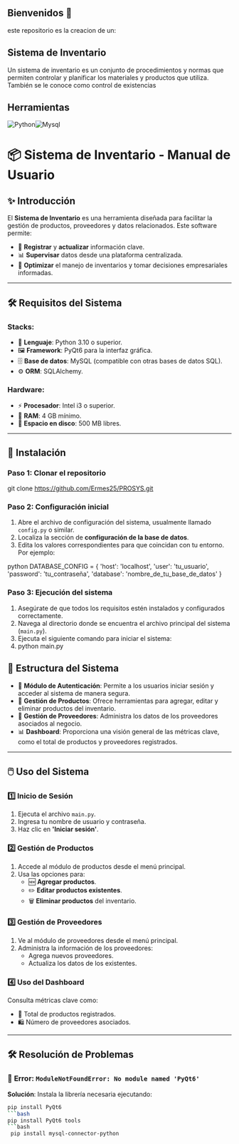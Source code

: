 ## Bienvenidos 👋
este repositorio es la creacion de un:
## Sistema de Inventario
Un sistema de inventario es un conjunto de procedimientos y normas que permiten controlar y planificar los materiales y productos que utiliza. También se le conoce como control de existencias
## Herramientas
![Python](https://img.icons8.com/?size=100&id=13441&format=png&color=000000)![Mysql](https://img.icons8.com/?size=100&id=9nLaR5KFGjN0&format=png&color=000000)

# 📦 Sistema de Inventario - Manual de Usuario

## ✨ Introducción

El **Sistema de Inventario** es una herramienta diseñada para facilitar la gestión de productos, proveedores y datos relacionados. Este software permite:

- 📝 **Registrar** y **actualizar** información clave.
- 📊 **Supervisar** datos desde una plataforma centralizada.
- 🎯 **Optimizar** el manejo de inventarios y tomar decisiones empresariales informadas.

---

## 🛠️ Requisitos del Sistema

### Stacks:
- 🐍 **Lenguaje**: Python 3.10 o superior.
- 🖼️ **Framework**: PyQt6 para la interfaz gráfica.
- 🗄️ **Base de datos**: MySQL (compatible con otras bases de datos SQL).
- ⚙️ **ORM**: SQLAlchemy.

### Hardware:
- ⚡ **Procesador**: Intel i3 o superior.
- 💾 **RAM**: 4 GB mínimo.
- 📂 **Espacio en disco**: 500 MB libres.

---

## 🚀 Instalación

### Paso 1: Clonar el repositorio
git clone https://github.com/Ermes25/PROSYS.git

### Paso 2: Configuración inicial

1. Abre el archivo de configuración del sistema, usualmente llamado `config.py` o similar.
2. Localiza la sección de **configuración de la base de datos**.
3. Edita los valores correspondientes para que coincidan con tu entorno. Por ejemplo:

python
DATABASE_CONFIG = {
    'host': 'localhost',
    'user': 'tu_usuario',
    'password': 'tu_contraseña',
    'database': 'nombre_de_tu_base_de_datos'
}

### Paso 3: Ejecución del sistema

1. Asegúrate de que todos los requisitos estén instalados y configurados correctamente.
2. Navega al directorio donde se encuentra el archivo principal del sistema (`main.py`).
3. Ejecuta el siguiente comando para iniciar el sistema:
4. python main.py

## 📂 Estructura del Sistema

- 🔐 **Módulo de Autenticación**: Permite a los usuarios iniciar sesión y acceder al sistema de manera segura.
- 🛒 **Gestión de Productos**: Ofrece herramientas para agregar, editar y eliminar productos del inventario.
- 📇 **Gestión de Proveedores**: Administra los datos de los proveedores asociados al negocio.
- 📊 **Dashboard**: Proporciona una visión general de las métricas clave, como el total de productos y proveedores registrados.

---

## 🖱️ Uso del Sistema

### 1️⃣ Inicio de Sesión
1. Ejecuta el archivo `main.py`.
2. Ingresa tu nombre de usuario y contraseña.
3. Haz clic en **'Iniciar sesión'**.

### 2️⃣ Gestión de Productos
1. Accede al módulo de productos desde el menú principal.
2. Usa las opciones para:
   - 🆕 **Agregar productos**.
   - ✏️ **Editar productos existentes**.
   - 🗑️ **Eliminar productos** del inventario.

### 3️⃣ Gestión de Proveedores
1. Ve al módulo de proveedores desde el menú principal.
2. Administra la información de los proveedores:
   - Agrega nuevos proveedores.
   - Actualiza los datos de los existentes.

### 4️⃣ Uso del Dashboard
Consulta métricas clave como:
- 🔢 Total de productos registrados.
- 🛍️ Número de proveedores asociados.

---

## 🛠️ Resolución de Problemas

### 🐍 **Error**: `ModuleNotFoundError: No module named 'PyQt6'`
**Solución**: Instala la librería necesaria ejecutando:
```bash
pip install PyQt6
```bash
pip install PyQt6 tools
```bash
 pip install mysql-connector-python
